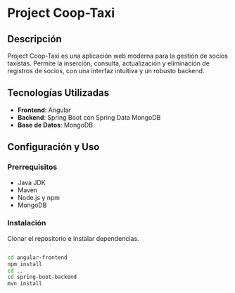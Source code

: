 # Project Coop-Taxi

## Descripción

Project Coop-Taxi es una aplicación web moderna para la gestión de socios taxistas. Permite la inserción, consulta, actualización y eliminación de registros de socios, con una interfaz intuitiva y un robusto backend.

## Tecnologías Utilizadas

- **Frontend**: Angular
- **Backend**: Spring Boot con Spring Data MongoDB
- **Base de Datos**: MongoDB

## Configuración y Uso

### Prerrequisitos

- Java JDK
- Maven
- Node.js y npm
- MongoDB

### Instalación

Clonar el repositorio e instalar dependencias.

```bash

cd angular-frontend
npm install
cd ..
cd spring-boot-backend
mvn install
